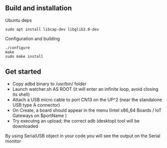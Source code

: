 ## Build and installation

Ubuntu deps

    sudo apt install libcap-dev libglib2.0-dev


Configuration and building

    ./configure
    make
    sudo make install

## Get started

* Copy adbd binary to /usr/bin/ folder
* Launch watcher.sh AS ROOT (it will enter an infinite loop, avoid closing its shell)
* Attach a USB micro cable to port CN13 on the UP^2 (near the standalone USB type A connector)
* On Create, a board should appear in the menu (Intel x86_64 Boards / IoT Gateways on $portName )
* Try executng an upload; the correct adb (desktop) tool will be downloaded

By using SerialUSB object in your code you will see the output on the Serial monitor
